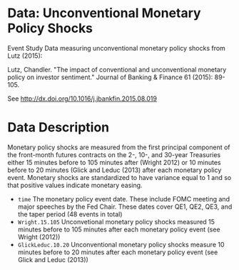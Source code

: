 # Data: Unconventional Monetary Policy Shocks

Event Study Data measuring unconventional monetary policy shocks 
from Lutz (2015):

Lutz, Chandler. "The impact of conventional and unconventional
monetary policy on investor sentiment." Journal of Banking & Finance
61 (2015): 89-105.

See http://dx.doi.org/10.1016/j.jbankfin.2015.08.019

# Data Description 

Monetary policy shocks are measured from the first principal component
of the front-month futures contracts on the 2-, 10-, and 30-year
Treasuries either 15 minutes before to 105 minutes after (Wright 2012)
or 10 minutes before to 20 minutes (Glick and Leduc (2013) after each
monetary policy event. Monetary shocks are standardized to have
variance equal to 1 and so that positive values indicate monetary
easing. 

* `time` The monetary policy event date. These include FOMC meeting
  and major speeches by the Fed Chair. These dates cover QE1, QE2,
  QE3, and the taper period (48 events in total)
* `Wright.15.105` Unconvetional monetary policy shocks measured 15
  minutes before to 105 minutes after each monetary policy event (see
  Wright (2012))
* `GlickLeduc.10.20` Unconventional monetary policy shocks measure 10
  minutes before to 20 minutes after each monetary policy event (see
  Glick and Leduc (2013))
  

